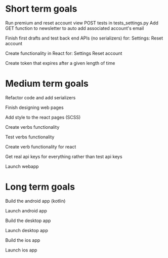 # Short term goals
Run premium and reset account view POST tests in tests_settings.py
Add GET function to newsletter to auto add associated account's email

Finish first drafts and test back end APIs (no serializers) for:
    Settings:
        Reset account

Create functionality in React for:
    Settings
        Reset account

Create token that expires after a given length of time

# Medium term goals
Refactor code and add serializers

Finish designing web pages

Add style to the react pages (SCSS)

Create verbs functionality

Test verbs functionality

Create verb functionality for react

Get real api keys for everything rather than test api keys

Launch webapp


# Long term goals
Build the android app (kotlin)

Launch android app

Build the desktop app

Launch desktop app

Build the ios app

Launch ios app